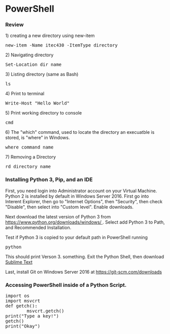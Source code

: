  <h1>PowerShell</h1>
<h3>Review</h3>

<p>1) creating a new directory using new-item</p>

<pre>
new-item -Name itec430 -ItemType directory 
</pre>

<p>2) Navigating directory</p>

<pre>
Set-Location dir_name
</pre>

<p>3) Listing directory (same as Bash)</p>

<pre>
ls
</pre>

<p>4) Print to terminal</p>

<pre>
Write-Host "Hello World"
</pre>

<p>5) Print working directory to console</p>
<pre>
cmd
</pre>

<p>6) The "which" command, used to locate the directory an execuatble is stored, is "where" in Windows.</p>

<pre>
where command_name
</pre>


<p>7) Removing a Directory</p>
<pre>
rd directory_name
</pre>


<h3>Installing Python 3, Pip, and an IDE</h3>
<p>First, you need login into Administrator account on your Virtual Machine.  Python 2 is installed by default in Windows Server 2016.  First go into Interent Explorer, then go to "Internet Options", then "Security", then check "Disable", then select into "Custom level".  Enable downloads.
</p>

<p>
Next download the latest version of Python 3 from <a href="https://www.python.org/downloads/windows/"> https://www.python.org/downloads/windows/ </a>. Select add Python 3 to Path, and Recommended Installation.
</p>

<p>
Test if Python 3 is copied to your default path in PowerShell running
</p>

<pre>
python
</pre>

<p>This should print Verson 3. something.  Exit the Python Shell, then download <a href="https://www.sublimetext.com/">Sublime Text</a> </p>

<p>Last, install Git on Windows Server 2016 at <a href="https://git-scm.com/downloads">https://git-scm.com/downloads</a> </p>


<h3>Accessing PowerShell inside of a Python Script.</h3>

<pre>
import os
import msvcrt
def getch():
        msvcrt.getch()
print("Type a key!")
getch()
print("Okay")	
</pre>
